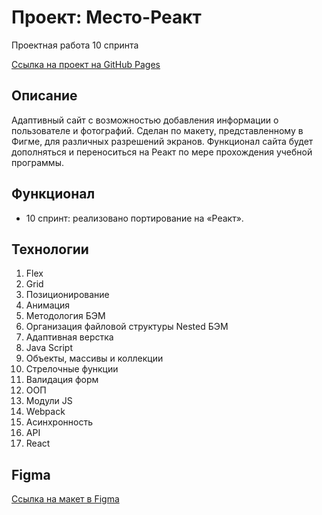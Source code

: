 # Проект: Место-Реакт
Проектная работа 10 спринта

[Ссылка на проект на GitHub Pages](https://varvaranamar.github.io/mesto-react/)

## **Описание**

Адаптивный сайт с возможностью добавления информации о пользователе и фотографий.
Сделан по макету, представленному в Фигме, для различных разрешений экранов.
Функционал сайта будет дополняться и переноситься на Реакт по мере прохождения учебной программы. 

## **Функционал**
- 10 спринт: реализовано портирование на «Реакт».


## **Технологии**

1. Flex
2. Grid
2. Позиционирование
4. Анимация
5. Методология БЭМ
6. Организация файловой структуры Nested БЭМ
7. Адаптивная верстка
8. Java Script
9. Объекты, массивы и коллекции
10. Стрелочные функции
11. Валидация форм
12. ООП
13. Модули JS
14. Webpack
15. Асинхронность
16. API
17. React

## **Figma**

[Ссылка на макет в Figma](https://www.figma.com/file/PSdQFRHoxXJFs2FH8IXViF/JavaScript.-Sprint-9?node-id=0-1&t=aZWOqq6z4vOCCMw1-0)
